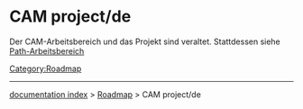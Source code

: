 # CAM project/de
Der CAM-Arbeitsbereich und das Projekt sind veraltet. Stattdessen siehe [Path-Arbeitsbereich](Path_Workbench/de.md)




[Category:Roadmap](Category:Roadmap.md)

---
[documentation index](../README.md) > [Roadmap](Category:Roadmap.md) > CAM project/de
